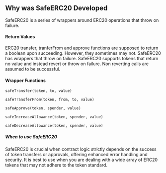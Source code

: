 ## Why was SafeERC20 Developed

SafeERC20 is a series of wrappers around ERC20 operations that throw on failure.

#### Return Values

ERC20 transfer, tranferFrom and approve functions are supposed to return a boolean upon succeeding.
However, they sometimes may not.
SafeERC20 has wrappers that throw on failure.
SafeERC20 supports tokens that return no value and instead revert or throw on failure. Non reverting calls are assumed to be successful.

#### Wrapper Functions

    safeTransfer(token, to, value)

    safeTransferFrom(token, from, to, value)

    safeApprove(token, spender, value)

    safeIncreaseAllowance(token, spender, value)

    safeDecreaseAllowance(token, spender, value)

##### When to use SafeERC20

SafeERC20 is crucial when contract logic strictly depends on the success of token transfers or approvals, offering enhanced error handling and security.
It is best to use when you are dealing with a wide array of ERC20 tokens that may not adhere to the token standard.
